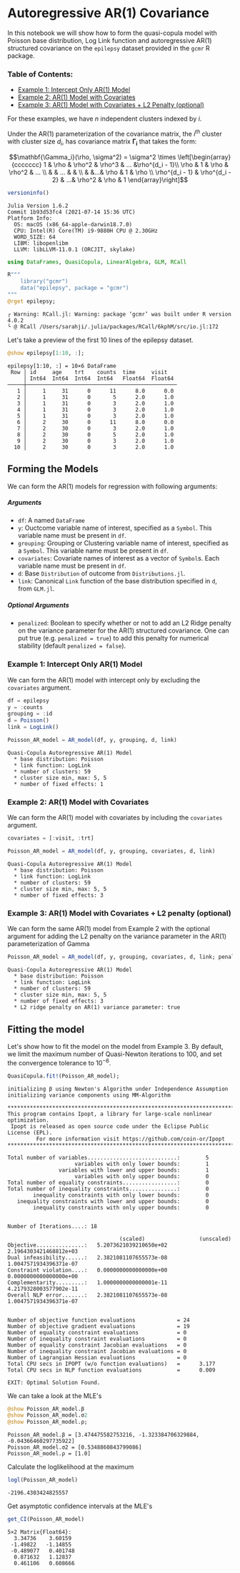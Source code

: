 # Autoregressive AR(1) Covariance

In this notebook we will show how to form the quasi-copula model with Poisson base distribution, Log Link function and autoregressive AR(1) structured covariance on the `epilepsy` dataset provided in the `gcmr` R package. 

### Table of Contents:
* [Example 1: Intercept Only AR(1) Model](#Example-1:-Intercept-Only-AR(1)-Model)
* [Example 2: AR(1) Model with Covariates](#Example-2:-AR(1)-Model-with-Covariates)
* [Example 3: AR(1) Model with Covariates + L2 Penalty (optional)](#Example-3:-AR(1)-Model-with-Covariates-L2-penalty-(optional))

For these examples, we have $n$ independent clusters indexed by $i$. 

Under the AR(1) parameterization of the covariance matrix, the $i^{th}$ cluster with cluster size $d_i$, has covariance matrix $\mathbf{\Gamma_i}$ that takes the form: 

$$\mathbf{\Gamma_i}(\rho, \sigma^2) = \sigma^2 \times \left[\begin{array}{ccccccc}
1 & \rho & \rho^2 & \rho^3 & ...  &\rho^{d_i - 1}\\
 \rho & 1 & \rho & \rho^2 & ... \\
 & & ... & & \\ & &...& \rho & 1 & \rho \\
 \rho^{d_i - 1} & \rho^{d_i - 2} & ...& \rho^2 & \rho & 1
\end{array}\right]$$



```julia
versioninfo()
```

    Julia Version 1.6.2
    Commit 1b93d53fc4 (2021-07-14 15:36 UTC)
    Platform Info:
      OS: macOS (x86_64-apple-darwin18.7.0)
      CPU: Intel(R) Core(TM) i9-9880H CPU @ 2.30GHz
      WORD_SIZE: 64
      LIBM: libopenlibm
      LLVM: libLLVM-11.0.1 (ORCJIT, skylake)



```julia
using DataFrames, QuasiCopula, LinearAlgebra, GLM, RCall
```


```julia
R"""
    library("gcmr")
    data("epilepsy", package = "gcmr")
"""
@rget epilepsy;
```

    ┌ Warning: RCall.jl: Warning: package ‘gcmr’ was built under R version 4.0.2
    └ @ RCall /Users/sarahji/.julia/packages/RCall/6kphM/src/io.jl:172


Let's take a preview of the first 10 lines of the epilepsy dataset.


```julia
@show epilepsy[1:10, :];
```

    epilepsy[1:10, :] = 10×6 DataFrame
     Row │ id     age    trt    counts  time     visit
         │ Int64  Int64  Int64  Int64   Float64  Float64
    ─────┼───────────────────────────────────────────────
       1 │     1     31      0      11      8.0      0.0
       2 │     1     31      0       5      2.0      1.0
       3 │     1     31      0       3      2.0      1.0
       4 │     1     31      0       3      2.0      1.0
       5 │     1     31      0       3      2.0      1.0
       6 │     2     30      0      11      8.0      0.0
       7 │     2     30      0       3      2.0      1.0
       8 │     2     30      0       5      2.0      1.0
       9 │     2     30      0       3      2.0      1.0
      10 │     2     30      0       3      2.0      1.0


## Forming the Models

We can form the AR(1) models for regression with following arguments:

##### Arguments
- `df`: A named `DataFrame`
- `y`: Ouctcome variable name of interest, specified as a `Symbol`.
    This variable name must be present in `df`.
- `grouping`: Grouping or Clustering variable name of interest, specified as a `Symbol`.
    This variable name must be present in `df`.
- `covariates`: Covariate names of interest as a vector of `Symbol`s.
    Each variable name must be present in `df`.
- `d`: Base `Distribution` of outcome from `Distributions.jl`.
- `link`: Canonical `Link` function of the base distribution specified in `d`, from `GLM.jl`.

##### Optional Arguments
- `penalized`: Boolean to specify whether or not to add an L2 Ridge penalty on the variance parameter for the AR(1) structured covariance.
    One can put true (e.g. `penalized = true`) to add this penalty for numerical stability (default `penalized = false`).

### Example 1: Intercept Only AR(1) Model

We can form the AR(1) model with intercept only by excluding the `covariates` argument.


```julia
df = epilepsy
y = :counts
grouping = :id
d = Poisson()
link = LogLink()

Poisson_AR_model = AR_model(df, y, grouping, d, link)
```




    Quasi-Copula Autoregressive AR(1) Model
      * base distribution: Poisson
      * link function: LogLink
      * number of clusters: 59
      * cluster size min, max: 5, 5
      * number of fixed effects: 1




### Example 2: AR(1) Model with Covariates

We can form the AR(1) model with covariates by including the `covariates` argument.


```julia
covariates = [:visit, :trt]

Poisson_AR_model = AR_model(df, y, grouping, covariates, d, link)
```




    Quasi-Copula Autoregressive AR(1) Model
      * base distribution: Poisson
      * link function: LogLink
      * number of clusters: 59
      * cluster size min, max: 5, 5
      * number of fixed effects: 3




### Example 3: AR(1) Model with Covariates + L2 penalty (optional)

We can form the same AR(1) model from Example 2 with the optional argument for adding the L2 penalty on the variance parameter in the AR(1) parameterization of Gamma


```julia
Poisson_AR_model = AR_model(df, y, grouping, covariates, d, link; penalized = true)
```




    Quasi-Copula Autoregressive AR(1) Model
      * base distribution: Poisson
      * link function: LogLink
      * number of clusters: 59
      * cluster size min, max: 5, 5
      * number of fixed effects: 3
      * L2 ridge penalty on AR(1) variance parameter: true



## Fitting the model

Let's show how to fit the model on the model from Example 3. By default, we limit the maximum number of Quasi-Newton iterations to 100, and set the convergence tolerance to $10^{-6}.$ 


```julia
QuasiCopula.fit!(Poisson_AR_model);
```

    initializing β using Newton's Algorithm under Independence Assumption
    initializing variance components using MM-Algorithm
    
    ******************************************************************************
    This program contains Ipopt, a library for large-scale nonlinear optimization.
     Ipopt is released as open source code under the Eclipse Public License (EPL).
             For more information visit https://github.com/coin-or/Ipopt
    ******************************************************************************
    
    Total number of variables............................:        5
                         variables with only lower bounds:        1
                    variables with lower and upper bounds:        1
                         variables with only upper bounds:        0
    Total number of equality constraints.................:        0
    Total number of inequality constraints...............:        0
            inequality constraints with only lower bounds:        0
       inequality constraints with lower and upper bounds:        0
            inequality constraints with only upper bounds:        0
    
    
    Number of Iterations....: 18
    
                                       (scaled)                 (unscaled)
    Objective...............:   5.2073621039210650e+02    2.1964303421468812e+03
    Dual infeasibility......:   2.3821081107655573e-08    1.0047571934396371e-07
    Constraint violation....:   0.0000000000000000e+00    0.0000000000000000e+00
    Complementarity.........:   1.0000000000000001e-11    4.2179328003577902e-11
    Overall NLP error.......:   2.3821081107655573e-08    1.0047571934396371e-07
    
    
    Number of objective function evaluations             = 24
    Number of objective gradient evaluations             = 19
    Number of equality constraint evaluations            = 0
    Number of inequality constraint evaluations          = 0
    Number of equality constraint Jacobian evaluations   = 0
    Number of inequality constraint Jacobian evaluations = 0
    Number of Lagrangian Hessian evaluations             = 0
    Total CPU secs in IPOPT (w/o function evaluations)   =      3.177
    Total CPU secs in NLP function evaluations           =      0.009
    
    EXIT: Optimal Solution Found.


We can take a look at the MLE's


```julia
@show Poisson_AR_model.β
@show Poisson_AR_model.σ2
@show Poisson_AR_model.ρ;
```

    Poisson_AR_model.β = [3.474475582753216, -1.323384706329884, -0.04366460297735922]
    Poisson_AR_model.σ2 = [0.5348860843799086]
    Poisson_AR_model.ρ = [1.0]


Calculate the loglikelihood at the maximum


```julia
logl(Poisson_AR_model)
```




    -2196.4303424825557



Get asymptotic confidence intervals at the MLE's


```julia
get_CI(Poisson_AR_model)
```




    5×2 Matrix{Float64}:
      3.34736    3.60159
     -1.49822   -1.14855
     -0.489077   0.401748
      0.871632   1.12837
      0.461106   0.608666



